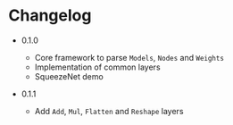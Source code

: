 # Changelog

* 0.1.0
  * Core framework to parse `Models`, `Nodes` and `Weights`
  * Implementation of common layers
  * SqueezeNet demo

* 0.1.1
  * Add `Add`, `Mul`, `Flatten` and `Reshape` layers
